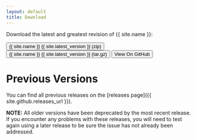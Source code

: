 ```yaml
---
layout: default
title: Download
---
```


Download the latest and greatest revision of {{ site.name }}:

<div class="center dwn-btns">
  <a href="https://github.com/lildude/{{ site.name }}/archive/{{ site.latest_version }}.zip">
    <button type="button" class="btn btn-primary btn-lg">
      <i class="icon-download-alt"></i> {{ site.name }} {{ site.latest_version }} (zip)
    </button></a>
  <a href="https://github.com/lildude/{{ site.name }}/archive/{{ site.latest_version }}.tar.gz">
    <button type="button" class="btn btn-primary btn-lg">
      <i class="icon-download-alt"></i> {{ site.name }} {{ site.latest_version }} (tar.gz)</button></a>
  <a href="https://github.com/lildude/{{ site.name }}">
    <button type="button" class="btn btn-primary btn-lg">
      <i class="icon-github"></i> View On GitHub</button></a>
</div>


Previous Versions
=================

You can find all previous releases on the [releases page]({{ site.github.releases_url }}).

**NOTE:** All older versions have been deprecated by the most recent release. If you encounter any problems with these releases, you will need to test again using a later release to be sure the issue has not already been addressed.
